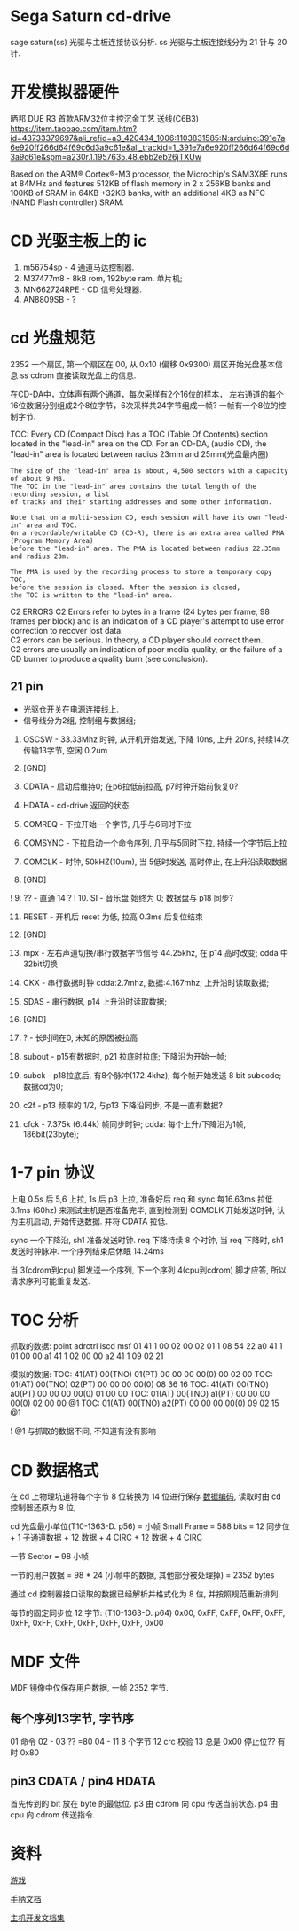 # Sega Saturn cd-drive

sage saturn(ss) 光驱与主板连接协议分析.
ss 光驱与主板连接线分为 21 针与 20 针.


# 开发模拟器硬件

晒邦 DUE R3 首款ARM32位主控沉金工艺 送线(C6B3)
https://item.taobao.com/item.htm?id=43733379697&ali_refid=a3_420434_1006:1103831585:N:arduino:391e7a6e920ff266d64f69c6d3a9c61e&ali_trackid=1_391e7a6e920ff266d64f69c6d3a9c61e&spm=a230r.1.1957635.48.ebb2eb26jTXUw

Based on the ARM® Cortex®-M3 processor, the Microchip's SAM3X8E runs at 84MHz 
and features 512KB of flash memory in 2 x 256KB banks and 100KB of SRAM in 
64KB +32KB banks, with an additional 4KB as NFC (NAND Flash controller) SRAM.


# CD 光驱主板上的 ic

1. m56754sp     - 4 通道马达控制器.
2. M37477m8     - 8kB rom, 192byte ram. 单片机;
3. MN662724RPE  - CD 信号处理器.
4. AN8809SB     - ?


# cd 光盘规范

2352  一个扇区, 第一个扇区在 00, 从 0x10 (偏移 0x9300) 扇区开始光盘基本信息
ss cdrom 直接读取光盘上的信息.

在CD-DA中，立体声有两个通道，每次采样有2个16位的样本，
左右通道的每个16位数据分别组成2个8位字节，6次采样共24字节组成一帧?
一帧有一个8位的控制字节.

TOC: 
    Every CD (Compact Disc) has a TOC (Table Of Contents) section located 
    in the "lead-in" area on the CD. For an CD-DA, (audio CD), the "lead-in" area 
    is located between radius 23mm and 25mm(光盘最内圈)

    The size of the "lead-in" area is about, 4,500 sectors with a capacity of about 9 MB.
    The TOC in the "lead-in" area contains the total length of the recording session, a list 
    of tracks and their starting addresses and some other information.

    Note that on a multi-session CD, each session will have its own "lead-in" area and TOC.
    On a recordable/writable CD (CD-R), there is an extra area called PMA (Program Memory Area)
    before the "lead-in" area. The PMA is located between radius 22.35mm and radius 23m.

    The PMA is used by the recording process to store a temporary copy TOC, 
    before the session is closed. After the session is closed, 
    the TOC is written to the "lead-in" area.
    
C2 ERRORS
    C2 Errors refer to bytes in a frame (24 bytes per frame, 98 frames per block) and is an 
    indication of a CD player's attempt to use error correction to recover lost data.  
    C2 errors can be serious.  In theory, a CD player should correct them.   
    C2 errors are usually an indication of poor media quality, 
    or the failure of a CD burner to produce a quality burn (see conclusion).


## 21 pin

* 光驱仓开关在电源连接线上.
* 信号线分为2组, 控制组与数据组; 


1. OSCSW    - 33.33Mhz 时钟, 从开机开始发送, 下降 10ns, 上升 20ns, 持续14次传输13字节, 空闲 0.2um
2. [GND]

3. CDATA    - 启动后维持0; 在p6拉低前拉高, p7时钟开始前恢复0?
4. HDATA    - cd-drive 返回的状态.
5. COMREQ   - 下拉开始一个字节, 几乎与6同时下拉
6. COMSYNC  - 下拉启动一个命令序列, 几乎与5同时下拉, 持续一个字节后上拉
7. COMCLK   - 时钟, 50kHZ(10um), 当 5低时发送, 高时停止, 在上升沿读取数据
8. [GND]

! 9.  ??    - 直通 14 ?
! 10. SI    - 音乐盘 始终为 0; 数据盘与 p18 同步?

11. RESET   - 开机后 reset 为低, 拉高 0.3ms 后复位结束
12. [GND]
13. mpx     - 左右声道切换/串行数据字节信号 44.25khz, 在 p14 高时改变; cdda 中32bit切换
14. CKX     - 串行数据时钟 cdda:2.7mhz, 数据:4.167mhz; 上升沿时读取数据;
15. SDAS    - 串行数据, p14 上升沿时读取数据;
16. [GND]

17. ?       - 长时间在0, 未知的原因被拉高
18. subout  - p15有数据时, p21 拉底时拉底; 下降沿为开始一帧;
19. subck   - p18拉底后, 有8个脉冲(172.4khz); 每个帧开始发送 8 bit subcode; 数据cd为0;
20. c2f     - p13 频率的 1/2, 与p13 下降沿同步, 不是一直有数据?
21. cfck    - 7.375k (6.44k) 帧同步时钟; cdda: 每个上升/下降沿为1帧, 186bit(23byte);


# 1-7 pin 协议

上电 0.5s 后 5,6 上拉, 1s 后 p3 上拉,
准备好后 req 和 sync 每16.63ms 拉低3.1ms (60hz) 来测试主机是否准备完毕,
直到检测到 COMCLK 开始发送时钟, 认为主机启动, 开始传送数据. 并将 CDATA 拉低.

sync 一个下降沿, sh1 准备发送时钟.
req 下降持续 8 个时钟, 当 req 下降时, sh1 发送时钟脉冲.
一个序列结束后休眠 14.24ms

当 3(cdrom到cpu) 脚发送一个序列, 下一个序列 4(cpu到cdrom) 脚才应答, 
所以请求序列可能重复发送.


# TOC 分析

抓取的数据:
point    adrctrl     iscd      msf
01        41          1        00 02 00
02        01          1        08 54 22
a0        41          1        01 00 00
a1        41          1        02 00 00
a2        41          1        09 02 21

模拟的数据:
TOC: 41(AT) 00(TNO) 01(PT)  00 00 00 00(0) 00 02 00
TOC: 01(AT) 00(TNO) 02(PT)  00 00 00 00(0) 08 36 16
TOC: 41(AT) 00(TNO) a0(PT)  00 00 00 00(0) 01 00 00
TOC: 01(AT) 00(TNO) a1(PT)  00 00 00 00(0) 02 00 00 @1
TOC: 01(AT) 00(TNO) a2(PT)  00 00 00 00(0) 09 02 15 @1

! @1 与抓取的数据不同, 不知道有没有影响


# CD 数据格式

在 cd 上物理坑道将每个字节 8 位转换为 14 位进行保存 
[数据编码](https://en.wikipedia.org/wiki/Compact_Disc_Digital_Audio#Technical_specifications), 
读取时由 cd 控制器还原为 8 位,

cd 光盘最小单位(T10-1363-D. p56) = 小帧 Small Frame = 588 bits 
	= 12 同步位 + 1 子通道数据 + 12 数据 + 4 CIRC + 12 数据 + 4 CIRC

一节 Sector = 98 小帧

一节的用户数据 = 98 * 24 (小帧中的数据, 其他部分被处理掉) = 2352 bytes

通过 cd 控制器接口读取的数据已经解析并格式化为 8 位, 并按照规范重新排列.


每节的固定同步位 12 字节:  (T10-1363-D. p64)
0x00, 0xFF, 0xFF, 0xFF, 0xFF, 0xFF, 0xFF, 0xFF, 0xFF, 0xFF, 0xFF, 0x00


# MDF 文件

MDF 镜像中仅保存用户数据, 一帧 2352 字节.


## 每个序列13字节, 字节序

01        命令
02 - 03   ?? =80
04 - 11 	8 个字节
12      	crc 校验
13      	总是 0x00 停止位?? 有时 0x80


## pin3 CDATA / pin4 HDATA

首先传到的 bit 放在 byte 的最低位.
p3 由 cdrom 向 cpu 传送当前状态.
p4 由 cpu 向 cdrom 传送指令.


# 资料


[游戏](https://shop33762426.taobao.com/category-1032036304.htm?spm=a1z10.5-c.w4002-2168085120.103.dS8J73&_ksTS=1497180742372_218&callback=jsonp219&mid=w-2168085120-0&wid=2168085120&path=%2Fcategory-1032036304.htm&search=y&parentCatId=1032033745&parentCatName=%CA%C0%BC%CESEGA&catName=%C8%D5%B0%E6%CD%C1%D0%C7SS%D3%CE%CF%B7&catId=1032036304&pageNo=5#anchor)

[手柄文档](http://www.gamesx.com/controldata/saturn.htm)

[主机开发文档集](https://segaretro.org/Sega_DTS_Saturn_official_documentation)